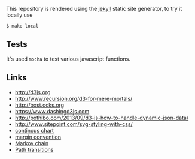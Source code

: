 
This repository is rendered using the [jekyll](http://jekyllrb.com/) static
site generator, to try it locally use

    $ make local

## Tests

It's used ``mocha`` to test various javascript functions.

## Links

 - http://d3js.org
 - http://www.recursion.org/d3-for-mere-mortals/
 - http://bost.ocks.org
 - https://www.dashingd3js.com
 - http://pothibo.com/2013/09/d3-js-how-to-handle-dynamic-json-data/
 - http://www.sitepoint.com/svg-styling-with-css/
 - [continous chart](http://bl.ocks.org/mbostock/3883245)
 - [margin convention](http://bl.ocks.org/mbostock/3019563)
 - [Markov chain](http://setosa.io/blog/2014/07/26/markov-chains/)
 - [Path transitions](http://bl.ocks.org/mbostock/1642874)
